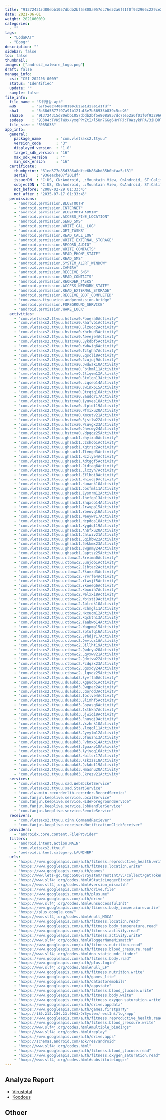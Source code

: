 ```yaml
---
title: "913724315d80ebb1057dbdb2bf5e808a957dc76e52a6f01f0f932966c229ce20"
date: 2021-06-01
weight: 2021060009
categories:
  - ""
tags:
  - "LodaRAT"
  - "Boogr"
description: ""
sidebar: false
toc: false
thumbnail: 
images: ["android_malware_logo.png"]
draft: false
manage_info:
  csi: "CSI-202106-0009"
  status: "Identified"
  update: ""
  sample: false
file_info:
  file_name : "자위영상.apk"
  md5       : "a5f5e62440948190cb2e91d1a61d1fdf"
  sha1	    : "5a38d5877f97a91b121a13e7b56933b839c5ce26"
  sha256    : "913724315d80ebb1057dbdb2bf5e808a957dc76e52a6f01f0f932966c229ce20"
  ssdeep    : "98304:TVK5lW9x/yxqPPrZtI/l5Un7GGg6HrPRT:T0WzykPPA/3iHDRT"
  file_size : "5065033"
app_info:
  general:
    package_name       : "com.vletsaxs2.ttyuu"
    version_code       : "3"
    displayed_version  : "1.0"
    target_sdk_version : "16"
    max_sdk_version    : ""
    min_sdk_ersion     : "16"
  certificate:
    thumbprint: "61ed377e85d386a8dfee6b864bd85b0bfaa5af81"
    serial    : "936eacbe07f201df"
    issuerDN  : "C:US, CN:Android, L:Mountain View, O:Android, ST:California, OU:Android, email:android@android.com"
    subjectDN : "C:US, CN:Android, L:Mountain View, O:Android, ST:California, OU:Android, email:android@android.com"
    not_before: "2008-02-29 01:33:46"
    not_after : "2035-07-17 01:33:46"
  permissions:
    - "android.permission.BLUETOOTH"
    - "android.permission.INTERNET"
    - "android.permission.BLUETOOTH_ADMIN"
    - "android.permission.ACCESS_FINE_LOCATION"
    - "android.permission.SEND_SMS"
    - "android.permission.WRITE_CALL_LOG"
    - "android.permission.GET_TASKS"
    - "android.permission.READ_CALL_LOG"
    - "android.permission.WRITE_EXTERNAL_STORAGE"
    - "android.permission.RECORD_AUDIO"
    - "android.permission.WRITE_CONTACTS"
    - "android.permission.READ_PHONE_STATE"
    - "android.permission.READ_SMS"
    - "android.permission.SYSTEM_ALERT_WINDOW"
    - "android.permission.CAMERA"
    - "android.permission.RECEIVE_SMS"
    - "android.permission.READ_CONTACTS"
    - "android.permission.REORDER_TASKS"
    - "android.permission.ACCESS_NETWORK_STATE"
    - "android.permission.READ_EXTERNAL_STORAGE"
    - "android.permission.RECEIVE_BOOT_COMPLETED"
    - "com.vvaas.ttyuuvice.andpermission.bridge"
    - "android.permission.FOREGROUND_SERVICE"
    - "android.permission.WAKE_LOCK"
  activities:
    - "com.vletsaxs2.ttyuu.hstcva0.Pooera0Activity"
    - "com.vletsaxs2.ttyuu.hstcva0.Kaafvb1Activity"
    - "com.vletsaxs2.ttyuu.hstcva0.Slzuoc2Activity"
    - "com.vletsaxs2.ttyuu.hstcva0.Xhrhud3Activity"
    - "com.vletsaxs2.ttyuu.hstcva0.Aeveje4Activity"
    - "com.vletsaxs2.ttyuu.hstcva0.Gykdbf5Activity"
    - "com.vletsaxs2.ttyuu.hstcva0.Xwbwig6Activity"
    - "com.vletsaxs2.ttyuu.hstcva0.Tztghh7Activity"
    - "com.vletsaxs2.ttyuu.hstcva0.Eqscli8Activity"
    - "com.vletsaxs2.ttyuu.hstcva0.Gzujuj9Activity"
    - "com.vletsaxs2.ttyuu.hstcva0.Dwdwak10Activity"
    - "com.vletsaxs2.ttyuu.hstcva0.Fbjhml11Activity"
    - "com.vletsaxs2.ttyuu.hstcva0.Etiqem12Activity"
    - "com.vletsaxs2.ttyuu.hstcva0.Stxlqn13Activity"
    - "com.vletsaxs2.ttyuu.hstcva0.Lzqseo14Activity"
    - "com.vletsaxs2.ttyuu.hstcva0.Jwinxp15Activity"
    - "com.vletsaxs2.ttyuu.hstcva0.Qtrqtq16Activity"
    - "com.vletsaxs2.ttyuu.hstcva0.Baudqr17Activity"
    - "com.vletsaxs2.ttyuu.hstcva0.Iyuves18Activity"
    - "com.vletsaxs2.ttyuu.hstcva0.Ufptdt19Activity"
    - "com.vletsaxs2.ttyuu.hstcva0.Wfmixu20Activity"
    - "com.vletsaxs2.ttyuu.hstcva0.Xmcutv21Activity"
    - "com.vletsaxs2.ttyuu.hstcva0.Rjstlw22Activity"
    - "com.vletsaxs2.ttyuu.hstcva0.Wsuvgx23Activity"
    - "com.vletsaxs2.ttyuu.hstcva0.Ohvcwy24Activity"
    - "com.vletsaxs2.ttyuu.hstcva0.Vdpgqz25Activity"
    - "com.vletsaxs2.ttyuu.ghsacb1.Nhyixa0Activity"
    - "com.vletsaxs2.ttyuu.ghsacb1.Czshob1Activity"
    - "com.vletsaxs2.ttyuu.ghsacb1.Xqtrsc2Activity"
    - "com.vletsaxs2.ttyuu.ghsacb1.Ttvngd3Activity"
    - "com.vletsaxs2.ttyuu.ghsacb1.Mczlye4Activity"
    - "com.vletsaxs2.ttyuu.ghsacb1.Adtggf5Activity"
    - "com.vletsaxs2.ttyuu.ghsacb1.Didtag6Activity"
    - "com.vletsaxs2.ttyuu.ghsacb1.Llxzyh7Activity"
    - "com.vletsaxs2.ttyuu.ghsacb1.Zflhoi8Activity"
    - "com.vletsaxs2.ttyuu.ghsacb1.Mhiudj9Activity"
    - "com.vletsaxs2.ttyuu.ghsacb1.Huoank10Activity"
    - "com.vletsaxs2.ttyuu.ghsacb1.Dbsfml11Activity"
    - "com.vletsaxs2.ttyuu.ghsacb1.Zysmrm12Activity"
    - "com.vletsaxs2.ttyuu.ghsacb1.Ihefqn13Activity"
    - "com.vletsaxs2.ttyuu.ghsacb1.Bhqxco14Activity"
    - "com.vletsaxs2.ttyuu.ghsacb1.Jrwvpp15Activity"
    - "com.vletsaxs2.ttyuu.ghsacb1.Ybeovq16Activity"
    - "com.vletsaxs2.ttyuu.ghsacb1.Weeywr17Activity"
    - "com.vletsaxs2.ttyuu.ghsacb1.Mcpdos18Activity"
    - "com.vletsaxs2.ttyuu.ghsacb1.Xygdqt19Activity"
    - "com.vletsaxs2.ttyuu.ghsacb1.Anbfxu20Activity"
    - "com.vletsaxs2.ttyuu.ghsacb1.Calwiv21Activity"
    - "com.vletsaxs2.ttyuu.ghsacb1.Gqihbw22Activity"
    - "com.vletsaxs2.ttyuu.ghsacb1.Gekkmx23Activity"
    - "com.vletsaxs2.ttyuu.ghsacb1.Jwgnmy24Activity"
    - "com.vletsaxs2.ttyuu.ghsacb1.Daptsz25Activity"
    - "com.vletsaxs2.ttyuu.ctbmwc2.Breima0Activity"
    - "com.vletsaxs2.ttyuu.ctbmwc2.Gunjob1Activity"
    - "com.vletsaxs2.ttyuu.ctbmwc2.Jjbtac2Activity"
    - "com.vletsaxs2.ttyuu.ctbmwc2.Zkumzd3Activity"
    - "com.vletsaxs2.ttyuu.ctbmwc2.Frvrfe4Activity"
    - "com.vletsaxs2.ttyuu.ctbmwc2.Ytwvjf5Activity"
    - "com.vletsaxs2.ttyuu.ctbmwc2.Ykoeeg6Activity"
    - "com.vletsaxs2.ttyuu.ctbmwc2.Xbxoih7Activity"
    - "com.vletsaxs2.ttyuu.ctbmwc2.Welxxi8Activity"
    - "com.vletsaxs2.ttyuu.ctbmwc2.Wojstj9Activity"
    - "com.vletsaxs2.ttyuu.ctbmwc2.Abtrdk10Activity"
    - "com.vletsaxs2.ttyuu.ctbmwc2.Nchmgl11Activity"
    - "com.vletsaxs2.ttyuu.ctbmwc2.Mxxucm12Activity"
    - "com.vletsaxs2.ttyuu.ctbmwc2.Xqcktn13Activity"
    - "com.vletsaxs2.ttyuu.ctbmwc2.Taabwo14Activity"
    - "com.vletsaxs2.ttyuu.ctbmwc2.Wagpmp15Activity"
    - "com.vletsaxs2.ttyuu.ctbmwc2.Eptufq16Activity"
    - "com.vletsaxs2.ttyuu.ctbmwc2.Brhdjr17Activity"
    - "com.vletsaxs2.ttyuu.ctbmwc2.Owvtqs18Activity"
    - "com.vletsaxs2.ttyuu.ctbmwc2.Oillht19Activity"
    - "com.vletsaxs2.ttyuu.ctbmwc2.Qwdcyu20Activity"
    - "com.vletsaxs2.ttyuu.ctbmwc2.Lqyxwv21Activity"
    - "com.vletsaxs2.ttyuu.ctbmwc2.Qdmivw22Activity"
    - "com.vletsaxs2.ttyuu.ctbmwc2.Pcdqzx23Activity"
    - "com.vletsaxs2.ttyuu.ctbmwc2.Dgsxdy24Activity"
    - "com.vletsaxs2.ttyuu.ctbmwc2.Llqvdz25Activity"
    - "com.vletsaxs2.ttyuu.duaukd3.Syvffa0Activity"
    - "com.vletsaxs2.ttyuu.duaukd3.Xgpudb1Activity"
    - "com.vletsaxs2.ttyuu.duaukd3.Ewqpac2Activity"
    - "com.vletsaxs2.ttyuu.duaukd3.Cqordd3Activity"
    - "com.vletsaxs2.ttyuu.duaukd3.Ioclve4Activity"
    - "com.vletsaxs2.ttyuu.duaukd3.Blimhf5Activity"
    - "com.vletsaxs2.ttyuu.duaukd3.Goyasg6Activity"
    - "com.vletsaxs2.ttyuu.duaukd3.Jxthkh7Activity"
    - "com.vletsaxs2.ttyuu.duaukd3.Ojwiqi8Activity"
    - "com.vletsaxs2.ttyuu.duaukd3.Rnuyqj9Activity"
    - "com.vletsaxs2.ttyuu.duaukd3.Vxzhnk10Activity"
    - "com.vletsaxs2.ttyuu.duaukd3.Vlxqql11Activity"
    - "com.vletsaxs2.ttyuu.duaukd3.Cyvylm12Activity"
    - "com.vletsaxs2.ttyuu.duaukd3.Qfnuzn13Activity"
    - "com.vletsaxs2.ttyuu.duaukd3.Fvbmxo14Activity"
    - "com.vletsaxs2.ttyuu.duaukd3.Egazxp15Activity"
    - "com.vletsaxs2.ttyuu.duaukd3.Ayjyoq16Activity"
    - "com.vletsaxs2.ttyuu.duaukd3.Huitsr17Activity"
    - "com.vletsaxs2.ttyuu.duaukd3.Kskzzs18Activity"
    - "com.vletsaxs2.ttyuu.duaukd3.Qzkdot19Activity"
    - "com.vletsaxs2.ttyuu.duaukd3.Mmasnu20Activity"
    - "com.vletsaxs2.ttyuu.duaukd3.Ckrezv21Activity"
  services:
    - "com.vletsaxs2.ttyuu.sad.WebSocketService"
    - "com.vletsaxs2.ttyuu.sad.StartService"
    - "com.zlw.main.recorderlib.recorder.RecordService"
    - "com.fanjun.keeplive.service.LocalService"
    - "com.fanjun.keeplive.service.HideForegroundService"
    - "com.fanjun.keeplive.service.JobHandlerService"
    - "com.fanjun.keeplive.service.RemoteService"
  receivers:
    - "com.vletsaxs2.ttyuu.cinn.CommandReciever"
    - "com.fanjun.keeplive.receiver.NotificationClickReceiver"
  providers:
    - "androidx.core.content.FileProvider"
  filters:
    - "android.intent.action.MAIN"
    - "com.vletsaxs2.ttyuu"
    - "android.intent.category.LAUNCHER"
  urls:
    - "hxxps://www.googleapis.com/auth/fitness.reproductive_health.write"
    - "hxxps://www.googleapis.com/auth/fitness.location.write"
    - "hxxps://www.googleapis.com/auth/games"
    - "hxxp://www.lets-go.top:6506/JYSystem/restInt/v3/collect/getToken"
    - "hxxp://www.slf4j.org/codes.html#StaticLoggerBinder"
    - "hxxp://www.slf4j.org/codes.html#version_mismatch"
    - "hxxps://www.googleapis.com/auth/drive.file"
    - "hxxps://www.googleapis.com/auth/plus.me"
    - "hxxps://www.googleapis.com/auth/drive"
    - "hxxp://www.slf4j.org/codes.html#unsuccessfulInit"
    - "hxxps://www.googleapis.com/auth/fitness.body_temperature.write"
    - "hxxps://plus.google.com/"
    - "hxxp://www.slf4j.org/codes.html#null_MDCA"
    - "hxxps://www.googleapis.com/auth/fitness.location.read"
    - "hxxps://www.googleapis.com/auth/fitness.body_temperature.read"
    - "hxxps://www.googleapis.com/auth/fitness.activity.read"
    - "hxxps://www.googleapis.com/auth/fitness.activity.write"
    - "hxxp://www.slf4j.org/codes.html#loggerNameMismatch"
    - "hxxps://www.googleapis.com/auth/fitness.nutrition.read"
    - "hxxps://www.googleapis.com/auth/fitness.blood_pressure.read"
    - "hxxp://www.slf4j.org/codes.html#no_static_mdc_binder"
    - "hxxps://www.googleapis.com/auth/fitness.body.read"
    - "hxxps://www.googleapis.com/auth/plus.login"
    - "hxxp://www.slf4j.org/codes.html#null_LF"
    - "hxxps://www.googleapis.com/auth/fitness.nutrition.write"
    - "hxxps://www.googleapis.com/auth/games_lite"
    - "hxxps://www.googleapis.com/auth/datastoremobile"
    - "hxxps://www.googleapis.com/auth/appstate"
    - "hxxps://www.googleapis.com/auth/fitness.blood_glucose.write"
    - "hxxps://www.googleapis.com/auth/fitness.body.write"
    - "hxxps://www.googleapis.com/auth/fitness.oxygen_saturation.write"
    - "hxxps://www.googleapis.com/auth/drive.appdata"
    - "hxxps://www.googleapis.com/auth/games.firstparty"
    - "hxxp://180.215.254.23:9903/JYSystem/restInt/log/app"
    - "hxxps://www.googleapis.com/auth/fitness.reproductive_health.read"
    - "hxxps://www.googleapis.com/auth/fitness.blood_pressure.write"
    - "hxxp://www.slf4j.org/codes.html#multiple_bindings"
    - "hxxp://www.slf4j.org/codes.html#replay"
    - "hxxps://www.googleapis.com/auth/drive.apps"
    - "hxxp://schemas.android.com/apk/res/android"
    - "hxxp://www.slf4j.org/codes.html"
    - "hxxps://www.googleapis.com/auth/fitness.blood_glucose.read"
    - "hxxps://www.googleapis.com/auth/fitness.oxygen_saturation.read"
    - "hxxp://www.slf4j.org/codes.html#substituteLogger"
---
```


## Analyze Report

- [Virustotal](https://www.virustotal.com/gui/file/913724315d80ebb1057dbdb2bf5e808a957dc76e52a6f01f0f932966c229ce20)
- [Koodous](https://koodous.com/apks/913724315d80ebb1057dbdb2bf5e808a957dc76e52a6f01f0f932966c229ce20)

## Othoer
